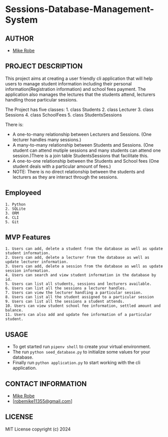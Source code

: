 # Sessions-Database-Management-System

## AUTHOR

- [Mike Robe](https://github.com/robemike)

## PROJECT DESCRIPTION

This project aims at creating a user friendly cli application that will help users to manage student information including their personal information(Registration information) and school fees payment. The application also manages the lectures that the students attend, lecturers handling those particular sessions.

The Project has five classes:
    1. class Students
    2. class Lecturer
    3. class Sessions
    4. class SchoolFees
    5. class StudentsSessions

There is:
- A one-to-many relationship between Lecturers and Sessions. 
    (One lecturer handles many sessions.)
- A many-to-many relationship between Students and Sessions.
    (One student can attend mutiple sessions and many students can attend one session.)There is a join table StudentsSessions that facilitate this.
- A one-to-one relationship between the Students and School fees
    (One student deals with a particular amount of fees.)
- NOTE: There is no direct relationship between the students and lecturers as they are interact through the sessions.

## Employeed
    1. Python
    2. SQLite
    3. ORM
    4. CLI
    5. Git

## MVP Features
    1. Users can add, delete a student from the database as well as update student information.
    2. Users can add, delete a lecturer from the database as well as update lecturer information.
    3. Users can add, delete a session from the database as well as update session information.
    4. Users can search and view student information in the database by id.
    5. Users can list all students, sessions and lecturers available.
    6. Users can list all the sessions a lecturer handles.
    7. Users can view the lecturer handling a particular session.
    8. Users can list all the student assigned to a particular session
    9. Users can list all the sessions a student attends.
    10. Users can view student school fee information, settled amount and balance.
    11. Users can also add and update fee information of a particular student.

## USAGE
- To get started run `pipenv shell` to create your virtual environment.
- The run `python seed_database.py` to initialize some values for your database.
- Finally run `python application.py` to start working with the cli application.

## CONTACT INFORMATION

- [Mike Robe](https://github.com/robemike)
- [robemike11355@gmail.com]

## LICENSE

MIT License copyright (c) 2024